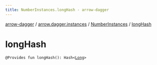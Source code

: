 ```yaml
---
title: NumberInstances.longHash - arrow-dagger
---
```


[arrow-dagger](../../index.html) / [arrow.dagger.instances](../index.html) / [NumberInstances](index.html) / [longHash](./long-hash.html)

# longHash

`@Provides fun longHash(): Hash<`[`Long`](https://kotlinlang.org/api/latest/jvm/stdlib/kotlin/-long/index.html)`>`
